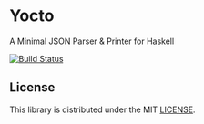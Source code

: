 Yocto
=====

A Minimal JSON Parser & Printer for Haskell

[![Build Status](https://travis-ci.org/ajg/yocto.png?branch=master)](https://travis-ci.org/ajg/yocto)

License
-------

This library is distributed under the MIT [LICENSE](./LICENSE).
